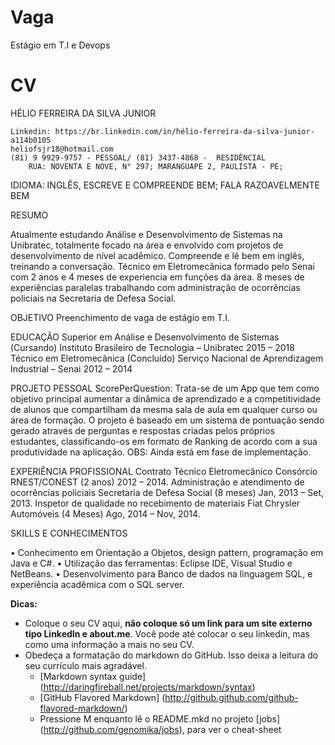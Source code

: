 Vaga
====

Estágio em T.I e Devops


CV
==

HÉLIO FERREIRA DA SILVA JUNIOR

	Linkedin: https://br.linkedin.com/in/hélio-ferreira-da-silva-junior-a114b0105
	heliofsjr18@hotmail.com
	(81) 9 9929-9757 - PESSOAL/ (81) 3437-4868 -  RESIDÊNCIAL
        RUA: NOVENTA E NOVE, N° 297; MARANGUAPE 2, PAULISTA - PE;
 
IDIOMA: INGLÊS, ESCREVE E COMPREENDE BEM; FALA RAZOAVELMENTE BEM

RESUMO

Atualmente estudando Análise e Desenvolvimento de Sistemas na Unibratec, totalmente focado na área e envolvido com projetos de desenvolvimento de nível acadêmico. Compreende e lê bem em inglês, treinando a conversação. Técnico em Eletromecânica formado pelo Senai com 2 anos e 4 meses de experiencia em funções da área. 8 meses de experiências paralelas trabalhando com administração de ocorrências policiais na Secretaria de Defesa Social.

OBJETIVO
Preenchimento de vaga de estágio em T.I.

EDUCAÇÃO
	Superior em Análise e Desenvolvimento de Sistemas (Cursando)
		Instituto Brasileiro de Tecnologia – Unibratec	2015 – 2018
	Técnico em Eletromecânica (Concluído)
		Serviço Nacional de Aprendizagem Industrial – Senai 	2012 – 2014
		
PROJETO PESSOAL
	ScorePerQuestion: Trata-se de um App que tem como objetivo principal aumentar a dinâmica de aprendizado e a competitividade de alunos que compartilham da mesma sala de aula em qualquer curso ou área de formação. O projeto é baseado em um sistema de pontuação sendo gerado através de perguntas e respostas criadas pelos próprios estudantes, classificando-os em formato de Ranking de acordo com a sua produtividade na aplicação.
	OBS: Ainda está em fase de implementação.
	
EXPERIÊNCIA PROFISSIONAL
	Contrato Técnico Eletromecânico 
		Consórcio RNEST/CONEST (2 anos)  2012 – 2014.
	Administração e atendimento de ocorrências policiais
		Secretaria de Defesa Social (8 meses) Jan, 2013 – Set, 2013.
	Inspetor de qualidade no recebimento de materiais
		Fiat Chrysler Automóveis (4 Meses) Ago, 2014 – Nov, 2014.
		
SKILLS E CONHECIMENTOS

•	Conhecimento em Orientação a Objetos, design pattern, programação em Java e C#.
•	Utilização das ferramentas: Eclipse IDE, Visual Studio e NetBeans.
•	Desenvolvimento para Banco de dados na linguagem SQL, e experiência acadêmica com o SQL server.


__Dicas:__
* Coloque o seu CV aqui, __não coloque só um link para um site externo tipo LinkedIn e about.me__. Você pode até colocar o seu linkedin, mas como uma informação a mais no seu CV.
* Obedeça a formatação do markdown do GitHub. Isso deixa a leitura do seu currículo mais agradável.
	* [Markdown syntax guide] (http://daringfireball.net/projects/markdown/syntax)
	* [GitHub Flavored Markdown] (http://github.github.com/github-flavored-markdown/)
	* Pressione M enquanto lê o README.mkd no projeto [jobs] (http://github.com/genomika/jobs), para ver o cheat-sheet
